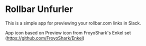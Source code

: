 # Rollbar Unfurler
This is a simple app for previewing your rollbar.com links in Slack.

App icon based on Preview icon from FroyoShark's Enkel set (https://github.com/FroyoShark/Enkel)